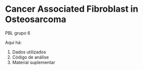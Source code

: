 # Cancer Associated Fibroblast in Osteosarcoma

PBL grupo 6

Aqui há:
1) Dados utilizados
2) Código de análise
3) Material suplementar
